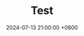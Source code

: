 ---
title: Test
description: >-
  Test
date: 2024-07-13 21:00:00 +0800
categories: [Test]
tags: [Test]
pin: true
media_subpath: '/posts/20180809'
---